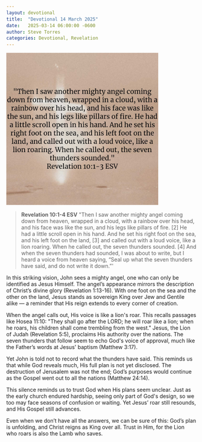 ```yaml
---
layout: devotional
title:  "Devotional 14 March 2025"
date:   2025-03-14 06:00:00 -0600
author: Steve Torres
categories: Devotional, Revelation
---
```

<img src="https://github.com/ElEsteeb/ElEsteeb.github.io/blob/main/images/devotionals/Rev-10_1-3.jpg?raw=true" alt="Revelation 10:1-3.jpg" style="max-width: 80%; height: auto;">


>**Revelation 10:1-4 ESV**
>"Then I saw another mighty angel coming down from heaven, wrapped in a cloud, with a rainbow over his head, and his face was like the sun, and his legs like pillars of fire. [2] He had a little scroll open in his hand. And he set his right foot on the sea, and his left foot on the land, [3] and called out with a loud voice, like a lion roaring. When he called out, the seven thunders sounded. [4] And when the seven thunders had sounded, I was about to write, but I heard a voice from heaven saying, “Seal up what the seven thunders have said, and do not write it down.”'

In this striking vision, John sees a mighty angel, one who can only be identified as Jesus Himself. The angel’s appearance mirrors the description of Christ’s divine glory (Revelation 1:13-16). With one foot on the sea and the other on the land, Jesus stands as sovereign King over Jew and Gentile alike — a reminder that His reign extends to every corner of creation.

When the angel calls out, His voice is like a lion's roar. This recalls passages like Hosea 11:10: "They shall go after the LORD; he will roar like a lion; when he roars, his children shall come trembling from the west." Jesus, the Lion of Judah (Revelation 5:5), proclaims His authority over the nations. The seven thunders that follow seem to echo God's voice of approval, much like the Father’s words at Jesus' baptism (Matthew 3:17).

Yet John is told not to record what the thunders have said. This reminds us that while God reveals much, His full plan is not yet disclosed. The destruction of Jerusalem was not the end; God’s purposes would continue as the Gospel went out to all the nations (Matthew 24:14).

This silence reminds us to trust God when His plans seem unclear. Just as the early church endured hardship, seeing only part of God's design, so we too may face seasons of confusion or waiting. Yet Jesus’ roar still resounds, and His Gospel still advances.

Even when we don’t have all the answers, we can be sure of this: God’s plan is unfolding, and Christ reigns as King over all. Trust in Him, for the Lion who roars is also the Lamb who saves.

